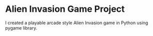 # Alien Invasion Game Project
I created a playable arcade style Alien Invasion game in Python using pygame library.
